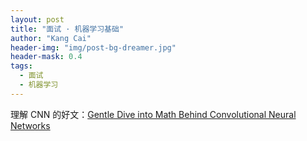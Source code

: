 ```yaml
---
layout: post
title: "面试 · 机器学习基础"
author: "Kang Cai"
header-img: "img/post-bg-dreamer.jpg"
header-mask: 0.4
tags:
  - 面试
  - 机器学习
---
```


理解 CNN 的好文：[Gentle Dive into Math Behind Convolutional Neural Networks](https://towardsdatascience.com/gentle-dive-into-math-behind-convolutional-neural-networks-79a07dd44cf9)